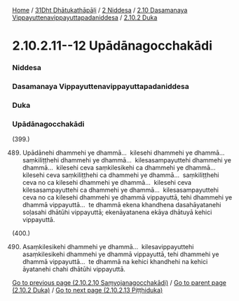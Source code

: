 
[Home](/) / [31Dht Dhātukathāpāḷi](../../../../31Dht.md) / [2 Niddesa](../../../2.md) / [2.10 Dasamanaya Vippayuttenavippayuttapadaniddesa](../../2.10.md) / [2.10.2 Duka](../2.10.2.md)

# 2.10.2.11--12 Upādānagocchakādi

### Niddesa

### Dasamanaya Vippayuttenavippayuttapadaniddesa

### Duka

### Upādānagocchakādi

(399.)

489. Upādānehi dhammehi ye dhammā…  kilesehi dhammehi ye dhammā…  saṃkiliṭṭhehi dhammehi ye dhammā…  kilesasampayuttehi dhammehi ye dhammā…  kilesehi ceva saṃkilesikehi ca dhammehi ye dhammā…  kilesehi ceva saṃkiliṭṭhehi ca dhammehi ye dhammā…  saṃkiliṭṭhehi ceva no ca kilesehi dhammehi ye dhammā…  kilesehi ceva kilesasampayuttehi ca dhammehi ye dhammā…  kilesasampayuttehi ceva no ca kilesehi dhammehi ye dhammā vippayuttā, tehi dhammehi ye dhammā vippayuttā…  te dhammā ekena khandhena dasahāyatanehi soḷasahi dhātūhi vippayuttā; ekenāyatanena ekāya dhātuyā kehici vippayuttā.

(400.)

490. Asaṃkilesikehi dhammehi ye dhammā…  kilesavippayuttehi asaṃkilesikehi dhammehi ye dhammā vippayuttā, tehi dhammehi ye dhammā vippayuttā…  te dhammā na kehici khandhehi na kehici āyatanehi chahi dhātūhi vippayuttā.

[Go to previous page (2.10.2.10 Saṃyojanagocchakādi)](2.10.2.10.md) / [Go to parent page (2.10.2 Duka)](../2.10.2.md) / [Go to next page (2.10.2.13 Piṭṭhiduka)](2.10.2.13.md)


